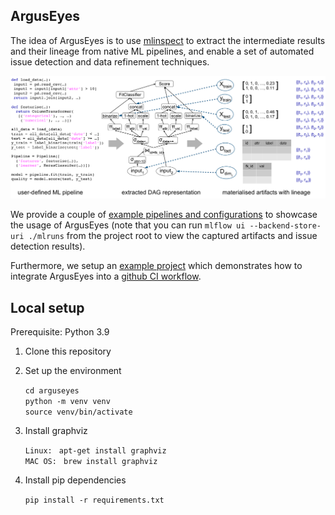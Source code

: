 
## ArgusEyes

The idea of ArgusEyes is to use [mlinspect](https://github.com/stefan-grafberger/mlinspect) to extract the intermediate results and their lineage from native ML pipelines, and enable a set of automated issue detection and data refinement techniques.

<img src="core-idea.png">

We provide a couple of [example pipelines and configurations](arguseyes/example_pipelines) to showcase the usage of ArgusEyes (note that you can run `mlflow ui --backend-store-uri ./mlruns` from the project root to view the captured artifacts and issue detection results). 

Furthermore, we setup an [example project](https://github.com/shubhaguha/arguseyes-example/actions) which demonstrates how to integrate ArgusEyes into a [github CI workflow](https://docs.github.com/en/actions).




## Local setup

Prerequisite: Python 3.9

1. Clone this repository
2. Set up the environment

	`cd arguseyes` <br>
	`python -m venv venv` <br>
	`source venv/bin/activate` <br>

3. Install graphviz

    `Linux: ` `apt-get install graphviz` <br>
    `MAC OS: ` `brew install graphviz` <br>
	
4. Install pip dependencies 

    `pip install -r requirements.txt` <br>

